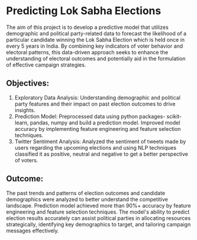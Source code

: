 # Predicting Lok Sabha Elections

The aim of this project is to develop a predictive model that utilizes demographic and political party-related data to forecast the likelihood of a particular candidate winning the Lok Sabha Election which is held once in every 5 years in India. By combining key indicators of voter behavior and electoral patterns, this data-driven approach seeks to enhance the understanding of electoral outcomes and potentially aid in the formulation of effective campaign strategies.

## Objectives:
  1. Exploratory Data Analysis: Understanding demographic and political party features and their impact on past election outcomes to drive insights.   
  2. Prediction Model: Preprocessed data using python packages- scikit-learn, pandas, numpy and build a prediction model. Improved model accuracy by implementing 
                         feature engineering and feature selection techniques.     
  3. Twitter Sentiment Analysis: Analyzed the sentiment of tweets made by users regarding the upcoming elections and using NLP techniques classified it as 
                                   positive, neutral and negative to get a better perspective of voters.  


## Outcome:  
The past trends and patterns of election outcomes and candidate demographics were analyzed to better understand the competitive landscape. Prediction model achieved more than 90%+ accuracy by feature engineering and feature selection techniques. The model's ability to predict election results accurately can assist political parties in allocating resources strategically, identifying key demographics to target, and tailoring campaign messages effectively.



